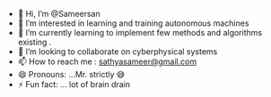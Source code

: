 - 👋 Hi, I’m @Sameersan
- 👀 I’m interested in learning and training autonomous machines 
- 🌱 I’m currently learning to implement few methods and algorithms existing .
- 💞️ I’m looking to collaborate on cyberphysical systems 
- 📫 How to reach me : sathyasameer@gmail.com
- 😄 Pronouns: ...Mr. strictly 😅
- ⚡ Fun fact: ... lot of brain drain

<!---
Sameersan/Sameersan is a ✨ special ✨ repository because its `README.md` (this file) appears on your GitHub profile.
You can click the Preview link to take a look at your changes.
--->

